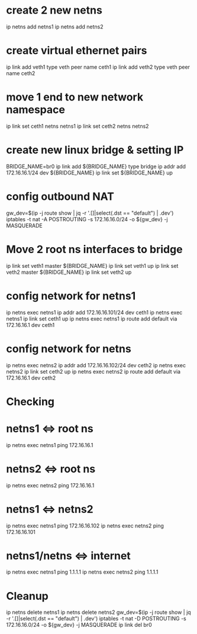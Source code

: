 # create 2 new netns
ip netns add netns1
ip netns add netns2

# create virtual ethernet pairs
ip link add veth1 type veth peer name ceth1
ip link add veth2 type veth peer name ceth2

# move 1 end to new network namespace
ip link set ceth1 netns netns1
ip link set ceth2 netns netns2

# create new linux bridge & setting IP
BRIDGE_NAME=br0
ip link add ${BRIDGE_NAME} type bridge
ip addr add 172.16.16.1/24 dev ${BRIDGE_NAME}
ip link set ${BRIDGE_NAME} up

# config outbound NAT
gw_dev=$(ip -j route show | jq -r '.[]|select(.dst == "default") | .dev')
iptables -t nat -A POSTROUTING -s 172.16.16.0/24 -o ${gw_dev} -j MASQUERADE

# Move 2 root ns interfaces to bridge
ip link set veth1 master ${BRIDGE_NAME}
ip link set veth1 up 
ip link set veth2 master ${BRIDGE_NAME}
ip link set veth2 up 


# config network for netns1
ip netns exec netns1 ip addr add 172.16.16.101/24 dev ceth1
ip netns exec netns1 ip link set ceth1 up
ip netns exec netns1 ip route add default via 172.16.16.1 dev ceth1

# config network for netns
ip netns exec netns2 ip addr add 172.16.16.102/24 dev ceth2
ip netns exec netns2 ip link set ceth2 up
ip netns exec netns2 ip route add default via 172.16.16.1 dev ceth2

# Checking
  # netns1 <=> root ns
ip netns exec netns1 ping 172.16.16.1

  # netns2 <=> root ns
ip netns exec netns2 ping 172.16.16.1

  # netns1 <=> netns2
ip netns exec netns1 ping 172.16.16.102
ip netns exec netns2 ping 172.16.16.101

  # netns1/netns <=> internet
ip netns exec netns1 ping 1.1.1.1
ip netns exec netns2 ping 1.1.1.1

# Cleanup
ip netns delete netns1
ip netns delete netns2
gw_dev=$(ip -j route show | jq -r '.[]|select(.dst == "default") | .dev')
iptables -t nat -D POSTROUTING -s 172.16.16.0/24 -o ${gw_dev} -j MASQUERADE
ip link del br0